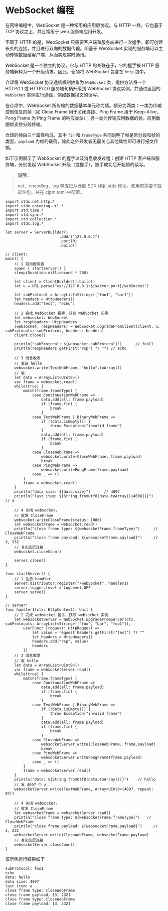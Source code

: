 # WebSocket 编程

在网络编程中，WebSocket 是一种常用的应用层协议。与 HTTP 一样，它也基于 TCP 协议之上，并且常用于 web 服务端应用开发。

不同于 HTTP 的是，WebSocket 只需要客户端和服务端进行一次握手，即可创建长久的连接，并且进行双向的数据传输。即基于 WebSocket 实现的服务端可以主动传输数据给客户端，从而实现实时通讯。

WebSocket 是一个独立的协议，它与 HTTP 的关联在于，它的握手被 HTTP 服务端解释为一个升级请求。因此，仓颉将 WebSocket 包含在 `http` 包中。

仓颉将 WebSocket 协议通信机制抽象为 `WebSocket` 类，提供方法将一个 HTTP/1.1 或 HTTP/2.0 服务端句柄升级到 WebSocket 协议实例，并通过返回的 `WebSocket` 实例进行通信，例如数据报文的读写。

在仓颉中，WebSocket 所传输的数据基本单元称为帧。帧分为两类：一类为传输控制信息的帧（如 Close Frame 用于关闭连接、Ping Frame 用于 Keep-Alive、Pong Frame 为 Ping Frame 的响应类型）；另一类为传输应用数据的帧，应用数据帧支持分段传输。

仓颉的帧由三个属性构成，其中 `fin` 和 `frameType` 共同说明了帧是否分段和帧的类型，`payload` 为帧的载荷，除此之外开发者无需关心其他属性即可进行报文传输。

如下示例展示了 WebSocket 的握手以及消息收发过程：创建 HTTP 客户端和服务端，分别发起 WebSocket 升级（或握手），握手成功后开始帧的读写。

> **说明：**
>
> net、encoding、log 等库已从仓颉 SDK 移到 stdx 模块，使用前需要下载软件包，并在 cjpm.toml 中配置。

<!-- verify -->

```cangjie
import stdx.net.http.*
import stdx.encoding.url.*
import std.time.*
import std.sync.*
import std.collection.*
import stdx.log.*

let server = ServerBuilder()
                        .addr("127.0.0.1")
                        .port(0)
                        .build()

// client:
main() {
    // 1 启动服务器
    spawn { startServer() }
    sleep(Duration.millisecond * 200)

    let client = ClientBuilder().build()
    let u = URL.parse("ws://127.0.0.1:${server.port}/webSocket")

    let subProtocol = ArrayList<String>(["foo1", "bar1"])
    let headers = HttpHeaders()
    headers.add("test", "echo")

    // 2 完成 WebSocket 握手，获取 WebSocket 实例
    let websocket: WebSocket
    let respHeaders: HttpHeaders
    (websocket, respHeaders) = WebSocket.upgradeFromClient(client, u, subProtocols: subProtocol, headers: headers)
    client.close()

    println("subProtocol: ${websocket.subProtocol}")      // fool1
    println(respHeaders.getFirst("rsp") ?? "") // echo

    // 3 消息收发
    // 发送 hello
    websocket.write(TextWebFrame, "hello".toArray())
    // 收
    let data = ArrayList<UInt8>()
    var frame = websocket.read()
    while(true) {
        match(frame.frameType) {
            case ContinuationWebFrame =>
                data.add(all: frame.payload)
                if (frame.fin) {
                    break
                }
            case TextWebFrame | BinaryWebFrame =>
                if (!data.isEmpty()) {
                    throw Exception("invalid frame")
                }
                data.add(all: frame.payload)
                if (frame.fin) {
                    break
                }
            case CloseWebFrame =>
                websocket.write(CloseWebFrame, frame.payload)
                break
            case PingWebFrame =>
                websocket.writePongFrame(frame.payload)
            case _ => ()
        }
        frame = websocket.read()
    }
    println("data size: ${data.size}")      // 4097
    println("last item: ${String.fromUtf8(data.toArray()[4096])}")        // a

    // 4 关闭 websocket，
    // 收发 CloseFrame
    websocket.writeCloseFrame(status: 1000)
    let websocketFrame = websocket.read()
    println("close frame type: ${websocketFrame.frameType}")      // CloseWebFrame
    println("close frame payload: ${websocketFrame.payload}")     // 3, 232
    // 关闭底层连接
    websocket.closeConn()

    server.close()
}

func startServer() {
    // 1 注册 handler
    server.distributor.register("/webSocket", handler1)
    server.logger.level = LogLevel.OFF
    server.serve()
}

// server:
func handler1(ctx: HttpContext): Unit {
    // 2 完成 websocket 握手，获取 websocket 实例
    let websocketServer = WebSocket.upgradeFromServer(ctx, subProtocols: ArrayList<String>(["foo", "bar", "foo1"]),
        userFunc: {request: HttpRequest =>
            let value = request.headers.getFirst("test") ?? ""
            let headers = HttpHeaders()
            headers.add("rsp", value)
            headers
        })
    // 3 消息收发
    // 收 hello
    let data = ArrayList<UInt8>()
    var frame = websocketServer.read()
    while(true) {
        match(frame.frameType) {
            case ContinuationWebFrame =>
                data.add(all: frame.payload)
                if (frame.fin) {
                    break
                }
            case TextWebFrame | BinaryWebFrame =>
                if (!data.isEmpty()) {
                    throw Exception("invalid frame")
                }
                data.add(all: frame.payload)
                if (frame.fin) {
                    break
                }
            case CloseWebFrame =>
                websocketServer.write(CloseWebFrame, frame.payload)
                break
            case PingWebFrame =>
                websocketServer.writePongFrame(frame.payload)
            case _ => ()
        }
        frame = websocketServer.read()
    }
    println("data: ${String.fromUtf8(data.toArray())}")    // hello
    // 发 4097 个 a
    websocketServer.write(TextWebFrame, Array<UInt8>(4097, repeat: 97))

    // 4 关闭 websocket，
    // 收发 CloseFrame
    let websocketFrame = websocketServer.read()
    println("close frame type: ${websocketFrame.frameType}")   // CloseWebFrame
    println("close frame payload: ${websocketFrame.payload}")     // 3, 232
    websocketServer.write(CloseWebFrame, websocketFrame.payload)
    // 关闭底层连接
    websocketServer.closeConn()
}
```

该示例运行结果如下：

```text
subProtocol: foo1
echo
data: hello
data size: 4097
last item: a
close frame type: CloseWebFrame
close frame payload: [3, 232]
close frame type: CloseWebFrame
close frame payload: [3, 232]
```

